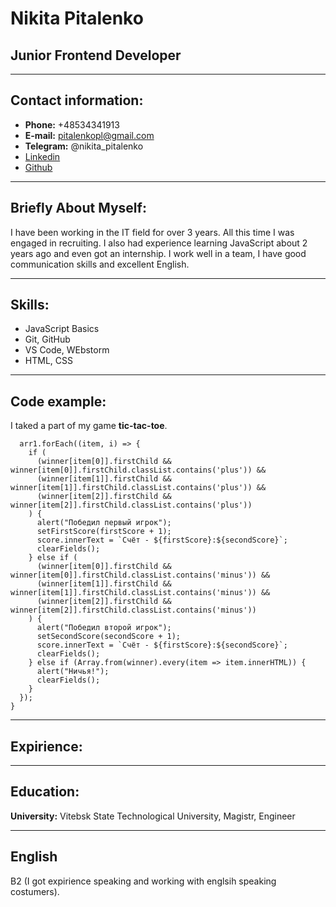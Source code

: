 # **Nikita Pitalenko**
## **Junior Frontend Developer**

********* 

## **Contact information:**

* **Phone:** +48534341913
* **E-mail:** pitalenkopl@gmail.com
* **Telegram:** @nikita_pitalenko
* [Linkedin](https://www.linkedin.com/in/nikita-pitalenko-7759161b2/)
* [Github](https://github.com/walleq)

********* 

## **Briefly About Myself:** 

I have been working in the IT field for over 3 years. All this time I was engaged in recruiting. I also had experience learning JavaScript about 2 years ago and even got an internship. I work well in a team, I have good communication skills and excellent English.

***

## **Skills:**

* JavaScript Basics
* Git, GitHub
* VS Code, WEbstorm
* HTML, CSS

***

## **Code example:** 

I taked a part of my game **tic-tac-toe**.
```
  arr1.forEach((item, i) => {
    if (
      (winner[item[0]].firstChild && winner[item[0]].firstChild.classList.contains('plus')) &&
      (winner[item[1]].firstChild && winner[item[1]].firstChild.classList.contains('plus')) &&
      (winner[item[2]].firstChild && winner[item[2]].firstChild.classList.contains('plus'))
    ) {
      alert("Победил первый игрок");
      setFirstScore(firstScore + 1);
      score.innerText = `Счёт - ${firstScore}:${secondScore}`;
      clearFields();
    } else if (
      (winner[item[0]].firstChild && winner[item[0]].firstChild.classList.contains('minus')) &&
      (winner[item[1]].firstChild && winner[item[1]].firstChild.classList.contains('minus')) &&
      (winner[item[2]].firstChild && winner[item[2]].firstChild.classList.contains('minus'))
    ) {
      alert("Победил второй игрок");
      setSecondScore(secondScore + 1);
      score.innerText = `Счёт - ${firstScore}:${secondScore}`;
      clearFields();
    } else if (Array.from(winner).every(item => item.innerHTML)) {
      alert("Ничья!");
      clearFields();
    }
  });
}
```
***

## **Expirience:** 

***

## **Education:** 
**University:** Vitebsk State Technological University, Magistr, Engineer

***

## **English**
B2 (I got expirience speaking and working with englsih speaking costumers).